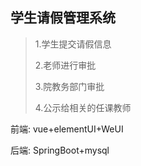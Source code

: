 ## 学生请假管理系统
> 1.学生提交请假信息
>
> 2.老师进行审批
>
> 3.院教务部门审批
>
> 4.公示给相关的任课教师
>

前端: vue+elementUI+WeUI

后端: SpringBoot+mysql


